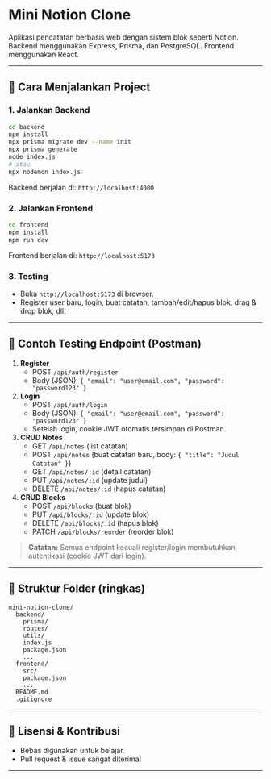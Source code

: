 # Mini Notion Clone

Aplikasi pencatatan berbasis web dengan sistem blok seperti Notion. Backend menggunakan Express, Prisma, dan PostgreSQL. Frontend menggunakan React.

---

## 🚀 Cara Menjalankan Project

### 1. Jalankan Backend
```bash
cd backend
npm install
npx prisma migrate dev --name init
npx prisma generate
node index.js
# atau
npx nodemon index.js
```
Backend berjalan di: `http://localhost:4000`

### 2. Jalankan Frontend
```bash
cd frontend
npm install
npm run dev
```
Frontend berjalan di: `http://localhost:5173`

### 3. Testing
- Buka `http://localhost:5173` di browser.
- Register user baru, login, buat catatan, tambah/edit/hapus blok, drag & drop blok, dll.

---

## 🧪 Contoh Testing Endpoint (Postman)

1. **Register**
   - POST `/api/auth/register`
   - Body (JSON): `{ "email": "user@email.com", "password": "password123" }`
2. **Login**
   - POST `/api/auth/login`
   - Body (JSON): `{ "email": "user@email.com", "password": "password123" }`
   - Setelah login, cookie JWT otomatis tersimpan di Postman
3. **CRUD Notes**
   - GET `/api/notes` (list catatan)
   - POST `/api/notes` (buat catatan baru, body: `{ "title": "Judul Catatan" }`)
   - GET `/api/notes/:id` (detail catatan)
   - PUT `/api/notes/:id` (update judul)
   - DELETE `/api/notes/:id` (hapus catatan)
4. **CRUD Blocks**
   - POST `/api/blocks` (buat blok)
   - PUT `/api/blocks/:id` (update blok)
   - DELETE `/api/blocks/:id` (hapus blok)
   - PATCH `/api/blocks/reorder` (reorder blok)

> **Catatan:** Semua endpoint kecuali register/login membutuhkan autentikasi (cookie JWT dari login).

---

## 📁 Struktur Folder (ringkas)
```
mini-notion-clone/
  backend/
    prisma/
    routes/
    utils/
    index.js
    package.json
    ...
  frontend/
    src/
    package.json
    ...
  README.md
  .gitignore
```

---

## 📄 Lisensi & Kontribusi
- Bebas digunakan untuk belajar.
- Pull request & issue sangat diterima!

---
